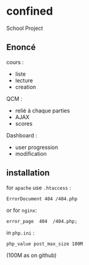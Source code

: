 # confined
School Project

## Enoncé

cours :
  - liste
  - lecture
  - creation
  
QCM :
  - relié à chaque parties
  - AJAX
  - scores
  
Dashboard :
  - user progression
  - modification
  
## installation

for `apache` use `.htaccess` :
```
ErrorDocument 404 /404.php
```

or for `nginx`:
```
error_page  404  /404.php;
```

in `php.ini` :

```
php_value post_max_size 100M
```
(100M as on github)
